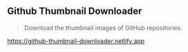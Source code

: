 ## Github Thumbnail Downloader

> Download the thumbnail images of GitHub repositories.

https://github-thumbnail-downloader.netlify.app
